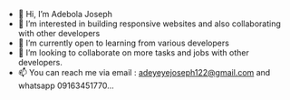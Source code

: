 - 👋 Hi, I’m Adebola Joseph
- 👀 I’m interested in building responsive websites and also collaborating with other developers
- 🌱 I’m currently open to learning from various developers
- 💞️ I’m looking to collaborate on more tasks and jobs with other developers.
- 📫 You can reach me via  email : adeyeyejoseph122@gmail.com and whatsapp 09163451770...

<!---
adebolajoseph/adebolajoseph is a ✨ special ✨ repository because its `README.md` (this file) appears on your GitHub profile.
You can click the Preview link to take a look at your changes.
--->
